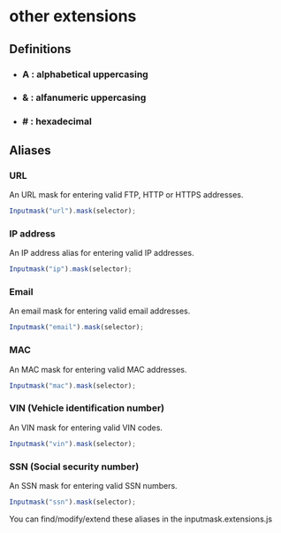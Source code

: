 # other extensions

## Definitions

- ### A   :     alphabetical uppercasing

- ### &   :     alfanumeric uppercasing

- ### \#  :     hexadecimal

## Aliases

### URL

An URL mask for entering valid FTP, HTTP or HTTPS addresses.

```javascript
Inputmask("url").mask(selector);
```

### IP address

An IP address alias for entering valid IP addresses.

```javascript
Inputmask("ip").mask(selector);
```

### Email

An email mask for entering valid email addresses.

```javascript
Inputmask("email").mask(selector);
```

### MAC

An MAC mask for entering valid MAC addresses.

```javascript
Inputmask("mac").mask(selector);
```

### VIN (Vehicle identification number)

An VIN mask for entering valid VIN codes.

```javascript
Inputmask("vin").mask(selector);
```

### SSN (Social security number)

An SSN mask for entering valid SSN numbers.

```javascript
Inputmask("ssn").mask(selector);
```

You can find/modify/extend these aliases in the inputmask.extensions.js
